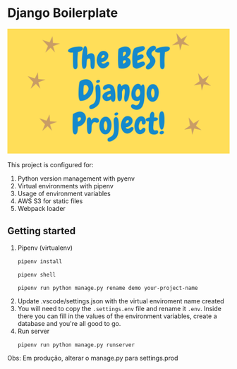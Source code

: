 # Django Boilerplate

[![alt text](/thumbnail.png "Logo")](https://casaldev.com.br)

This project is configured for:

1. Python version management with pyenv
2. Virtual environments with pipenv
3. Usage of environment variables
4. AWS S3 for static files
5. Webpack loader

## Getting started

1. Pipenv (virtualenv)
   ```
   pipenv install
   ```
   ```
   pipenv shell
   ```
   ```
   pipenv run python manage.py rename demo your-project-name
   ```
2. Update .vscode/settings.json with the virtual enviroment name created
3. You will need to copy the `.settings.env` file and rename it `.env`. Inside there you can fill in the values of the environment variables, create a database and you're all good to go.
4. Run server
   ```
   pipenv run python manage.py runserver
   ```
Obs: Em produção, alterar o manage.py para settings.prod